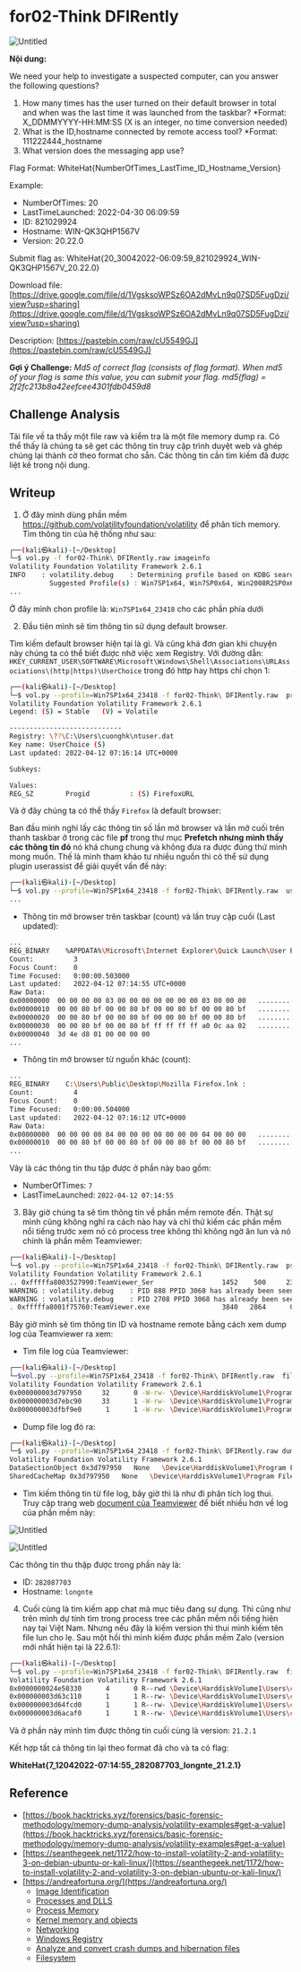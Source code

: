# for02-Think DFIRently

![Untitled](img/chall.png)

**Nội dung:**

We need your help to investigate a suspected computer, can you answer the following questions?

1. How many times has the user turned on their default browser in total and when was the last time it was launched from the taskbar?
*Format: X_DDMMYYYY-HH:MM:SS (X is an integer, no time conversion needed)
2. What is the ID,hostname connected by remote access tool?
*Format: 111222444_hostname
3. What version does the messaging app use?

Flag Format: WhiteHat{NumberOfTimes_LastTime_ID_Hostname_Version}

Example:

- NumberOfTimes: 20
- LastTimeLaunched: 2022-04-30 06:09:59
- ID: 821029924
- Hostname: WIN-QK3QHP1567V
- Version: 20.22.0

Submit flag as: WhiteHat{20_30042022-06:09:59_821029924_WIN-QK3QHP1567V_20.22.0}

Download file: [https://drive.google.com/file/d/1VgsksoWPSz6OA2dMvLn9q07SD5FugDzi/view?usp=sharing](https://drive.google.com/file/d/1VgsksoWPSz6OA2dMvLn9q07SD5FugDzi/view?usp=sharing)

Description: [https://pastebin.com/raw/cU5549GJ](https://pastebin.com/raw/cU5549GJ)

**Gợi ý Challenge:** *Md5 of correct flag (consists of flag format). When md5 of your flag is same this value, you can submit your flag. md5(flag) = 2f2fc213b8a42eefcee4301fdb0459d8*

## Challenge Analysis

Tải file về ta thấy một file raw và kiểm tra là một file memory dump ra. Có thể thấy là chúng ta sẽ get các thông tin truy cập trình duyệt web và ghép chúng lại thành cờ theo format cho sẵn. Các thông tin cần tìm kiếm đã được liệt kê trong nội dung.

## Writeup

1. Ở đây mình dùng phần mềm https://github.com/volatilityfoundation/volatility để phân tích memory.  Tìm thông tin của hệ thống như sau:
    
```bash
┌──(kali㉿kali)-[~/Desktop]
└─$ vol.py -f for02-Think\ DFIRently.raw imageinfo             
Volatility Foundation Volatility Framework 2.6.1
INFO    : volatility.debug    : Determining profile based on KDBG search...
          Suggested Profile(s) : Win7SP1x64, Win7SP0x64, Win2008R2SP0x64, Win2008R2SP1x64_24000, Win2008R2SP1x64_23418, Win2008R2SP1x64, Win7SP1x64_24000, Win7SP1x64_23418
...
```

Ở đây mình chon profile là: `Win7SP1x64_23418` cho các phần phía dưới
    
2. Đầu tiên mình sẽ tìm thông tin sử dụng default browser.

Tìm kiếm default browser hiện tại là gì. Và cũng khá đơn gian khi chuyện này chúng ta có thể biết được nhờ việc xem Registry. Với đường dẫn: `HKEY_CURRENT_USER\SOFTWARE\Microsoft\Windows\Shell\Associations\URLAssociations\(http|https)\UserChoice`  trong đó http hay https chỉ chọn 1:
    
```bash
┌──(kali㉿kali)-[~/Desktop]
└─$ vol.py --profile=Win7SP1x64_23418 -f for02-Think\ DFIRently.raw  printkey -K "Software\Microsoft\Windows\Shell\Associations\UrlAssociations\http\UserChoice"
Volatility Foundation Volatility Framework 2.6.1
Legend: (S) = Stable   (V) = Volatile

----------------------------
Registry: \??\C:\Users\cuonghk\ntuser.dat
Key name: UserChoice (S)
Last updated: 2022-04-12 07:16:14 UTC+0000

Subkeys:

Values:
REG_SZ        Progid          : (S) FirefoxURL
```

Và ở đây chúng ta có thể thấy `Firefox` là default browser:
    
Ban  đầu mình nghỉ lấy các thông tin số lần mở browser và lần mở cuối trên thanh taskbar ở trong các file **pf** trong thư mục **Prefetch nhưng mình thấy các thông tin đó** nó khá chung chung và không đưa ra được đúng thứ mình mong muốn. Thế là mình tham khảo tư nhiều nguồn thì có thể sử dụng plugin userassist để giải quyết vấn đề này:
        
```bash
┌──(kali㉿kali)-[~/Desktop]
└─$ vol.py --profile=Win7SP1x64_23418 -f for02-Think\ DFIRently.raw  userassist
...
```

- Thông tin mở browser trên taskbar (count) và lần truy cập cuối (Last updated):

```bash
...
REG_BINARY    %APPDATA%\Microsoft\Internet Explorer\Quick Launch\User Pinned\TaskBar\Mozilla Firefox.lnk : 
Count:          3
Focus Count:    0
Time Focused:   0:00:00.503000
Last updated:   2022-04-12 07:14:55 UTC+0000
Raw Data:
0x00000000  00 00 00 00 03 00 00 00 00 00 00 00 03 00 00 00   ................
0x00000010  00 00 80 bf 00 00 80 bf 00 00 80 bf 00 00 80 bf   ................
0x00000020  00 00 80 bf 00 00 80 bf 00 00 80 bf 00 00 80 bf   ................
0x00000030  00 00 80 bf 00 00 80 bf ff ff ff ff a0 0c aa 02   ................
0x00000040  3d 4e d8 01 00 00 00 00
...
```

- Thông tin mở browser từ nguồn khác (count):

```bash
...
REG_BINARY    C:\Users\Public\Desktop\Mozilla Firefox.lnk : 
Count:          4
Focus Count:    0
Time Focused:   0:00:00.504000
Last updated:   2022-04-12 07:16:12 UTC+0000
Raw Data:
0x00000000  00 00 00 00 04 00 00 00 00 00 00 00 04 00 00 00   ................
0x00000010  00 00 80 bf 00 00 80 bf 00 00 80 bf 00 00 80 bf   ................
...
```

Vây là các thông tin thu tập được ở phần này bao gồm:

- NumberOfTimes: `7`
- LastTimeLaunched: `2022-04-12 07:14:55`
3. Bây giờ chúng ta sẽ tìm thông tin về phần mềm remote đến. Thật sự mình cũng không nghỉ ra cách nào hay và chỉ thử kiếm các phần mềm nổi tiếng trước xem nó có process tree không thì không ngờ ăn lun và nó chính là phần mềm Teamviewer:
    
```bash
┌──(kali㉿kali)-[~/Desktop]
└─$ vol.py --profile=Win7SP1x64_23418 -f for02-Think\ DFIRently.raw  pstree | grep -i teamviewer
Volatility Foundation Volatility Framework 2.6.1
.. 0xfffffa8003527990:TeamViewer_Ser                 1452    500     23    390 2022-04-12 07:12:59 UTC+0000
WARNING : volatility.debug    : PID 888 PPID 3068 has already been seen
WARNING : volatility.debug    : PID 2708 PPID 3068 has already been seen
. 0xfffffa8001f75760:TeamViewer.exe                  3840   2864      0 ------ 2022-04-12 07:13:46 UTC+0000
```

Bây giờ mình sẽ tìm thông tin ID và hostname remote bằng cách xem dump log của Teamviewer ra xem:

- Tìm file log của Teamviewer:

```bash
┌──(kali㉿kali)-[~/Desktop]
└─$vol.py --profile=Win7SP1x64_23418 -f for02-Think\ DFIRently.raw  filescan  | grep  -i "TeamViewer.*log"
Volatility Foundation Volatility Framework 2.6.1
0x000000003d797950     32      0 -W-rw- \Device\HarddiskVolume1\Program Files\TeamViewer\TeamViewer15_Logfile.log
0x000000003d7ebc90     33      1 -W-rw- \Device\HarddiskVolume1\Program Files\TeamViewer\TVNetwork.log
0x000000003dfbf9e0      1      1 -W-rw- \Device\HarddiskVolume1\Program Files\TeamViewer\TeamViewer15_Logfile.log
```

- Dump file log đó ra:

```bash
┌──(kali㉿kali)-[~/Desktop]
└─$ vol.py --profile=Win7SP1x64_23418 -f for02-Think\ DFIRently.raw dumpfiles  -Q 0x000000003d797950 -D "."
Volatility Foundation Volatility Framework 2.6.1
DataSectionObject 0x3d797950   None   \Device\HarddiskVolume1\Program Files\TeamViewer\TeamViewer15_Logfile.log
SharedCacheMap 0x3d797950   None   \Device\HarddiskVolume1\Program Files\TeamViewer\TeamViewer15_Logfile.log
```

- Tìm kiếm thông tin từ file log, bây giờ thì là như đi phân tích log thui. Truy cập trang web [document của Teamviewer](https://community.teamviewer.com/English/kb/articles/109125-teamviewer-documentation-start-here) để biết nhiều hơn về log của phần mềm này:

![Untitled](img/solve_1.png)

![Untitled](img/solve_2.png)

Các thông tin thu thập được trong phần này là: 

- ID: `282087703`
- Hostname: `longnte`

4. Cuối cùng là tìm kiếm app chat mà mục tiêu đang sự dụng. Thì cũng như trên mình dự tính tìm trong process tree các phần mềm nổi tiếng hiên nay tại Việt Nam. Nhưng nếu đây là kiếm version thì thui mình kiếm tên file lun cho lẹ. Sau một hồi thì mình kiếm được phần mềm Zalo (version mới nhất hiện tại là 22.6.1):
    
```bash
┌──(kali㉿kali)-[~/Desktop]
└─$ vol.py --profile=Win7SP1x64_23418 -f for02-Think\ DFIRently.raw  filescan  | grep -i "Zalo.[0-2]"
Volatility Foundation Volatility Framework 2.6.1
0x0000000024e50330      4      0 R--rwd \Device\HarddiskVolume1\Users\cuonghk\AppData\Local\Programs\Zalo\Zalo-21.2.1\Zalo.exe
0x000000003d63c110      1      1 R--rw- \Device\HarddiskVolume1\Users\cuonghk\AppData\Local\Programs\Zalo\Zalo-21.2.1\locales\en-US.pak
0x000000003d64fcd0      1      1 R--rw- \Device\HarddiskVolume1\Users\cuonghk\AppData\Local\Programs\Zalo\Zalo-21.2.1\resources\app.asar
0x000000003d6acaf0      1      1 R--rw- \Device\HarddiskVolume1\Users\cuonghk\AppData\Local\Programs\Zalo\Zalo-21.2.1\resources\app.asar
```

Và ở phần này mình tìm được thông tin cuối cùng là version: `21.2.1`

Kết hợp tất cả thông tin lại theo format đã cho và ta có flag:  

**WhiteHat{7_12042022-07:14:55_282087703_longnte_21.2.1}**
## Reference
- [https://book.hacktricks.xyz/forensics/basic-forensic-methodology/memory-dump-analysis/volatility-examples#get-a-value](https://book.hacktricks.xyz/forensics/basic-forensic-methodology/memory-dump-analysis/volatility-examples#get-a-value)
- [https://seanthegeek.net/1172/how-to-install-volatility-2-and-volatility-3-on-debian-ubuntu-or-kali-linux/](https://seanthegeek.net/1172/how-to-install-volatility-2-and-volatility-3-on-debian-ubuntu-or-kali-linux/)
- [https://andreafortuna.org/](https://andreafortuna.org/)
    - [Image Identification](https://andreafortuna.org/2017/06/25/volatility-my-own-cheatsheet-part-1-image-identification/)
    - [Processes and DLLS](https://andreafortuna.org/2017/07/03/volatility-my-own-cheatsheet-part-2-processes-and-dlls/)
    - [Process Memory](https://andreafortuna.org/2017/07/10/volatility-my-own-cheatsheet-part-3-process-memory/)
    - [Kernel memory and objects](https://andreafortuna.org/2017/07/17/volatility-my-own-cheatsheet-part-4-kernel-memory-and-objects/)
    - [Networking](https://andreafortuna.org/2017/07/24/volatility-my-own-cheatsheet-part-5-networking/)
    - [Windows Registry](https://andreafortuna.org/2017/07/31/volatility-my-own-cheatsheet-part-6-windows-registry/)
    - [Analyze and convert crash dumps and hibernation files](https://andreafortuna.org/2017/08/07/volatility-my-own-cheatsheet-part-7-analyze-and-convert-crash-dumps-and-hibernation-files/)
    - [Filesystem](https://andreafortuna.org/2017/08/21/volatility-my-own-cheatsheet-part-8-filesystem/)